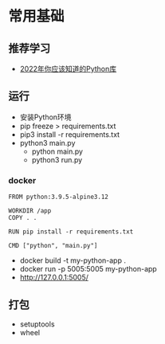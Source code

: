 # 常用基础

## 推荐学习

* [2022年你应该知道的Python库](https://zhuanlan.zhihu.com/p/483326822)

## 运行

* 安装Python环境
* pip freeze > requirements.txt
* pip3 install -r requirements.txt
* python3 main.py
  * python main.py
  * python3 run.py

### docker

```text
FROM python:3.9.5-alpine3.12

WORKDIR /app
COPY . .

RUN pip install -r requirements.txt

CMD ["python", "main.py"]
```

* docker build -t my-python-app .
* docker run -p 5005:5005 my-python-app
* http://127.0.0.1:5005/

## 打包

* setuptools
* wheel
